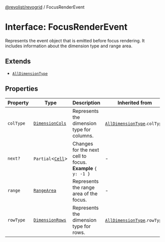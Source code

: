 [@revolist/revogrid](README.md) / FocusRenderEvent

# Interface: FocusRenderEvent

Represents the event object that is emitted before focus rendering.
It includes information about the dimension type and range area.

## Extends

- [`AllDimensionType`](Interface.AllDimensionType.md)

## Properties

| Property | Type | Description | Inherited from | Defined in |
| ------ | ------ | ------ | ------ | ------ |
| `colType` | [`DimensionCols`](TypeAlias.DimensionCols.md) | Represents the dimension type for columns. | [`AllDimensionType`](Interface.AllDimensionType.md).`colType` | [src/types/interfaces.ts:737](https://github.com/revolist/revogrid/blob/3fee8276dedac5f7aa7fa43a0495db32609daeca/src/types/interfaces.ts#L737) |
| `next?` | `Partial`\<[`Cell`](Interface.Cell.md)\> | Changes for the next cell to focus. **Example** `{ y: -1 }` | - | [src/types/interfaces.ts:759](https://github.com/revolist/revogrid/blob/3fee8276dedac5f7aa7fa43a0495db32609daeca/src/types/interfaces.ts#L759) |
| `range` | [`RangeArea`](TypeAlias.RangeArea.md) | Represents the range area of the focus. | - | [src/types/interfaces.ts:754](https://github.com/revolist/revogrid/blob/3fee8276dedac5f7aa7fa43a0495db32609daeca/src/types/interfaces.ts#L754) |
| `rowType` | [`DimensionRows`](TypeAlias.DimensionRows.md) | Represents the dimension type for rows. | [`AllDimensionType`](Interface.AllDimensionType.md).`rowType` | [src/types/interfaces.ts:732](https://github.com/revolist/revogrid/blob/3fee8276dedac5f7aa7fa43a0495db32609daeca/src/types/interfaces.ts#L732) |
